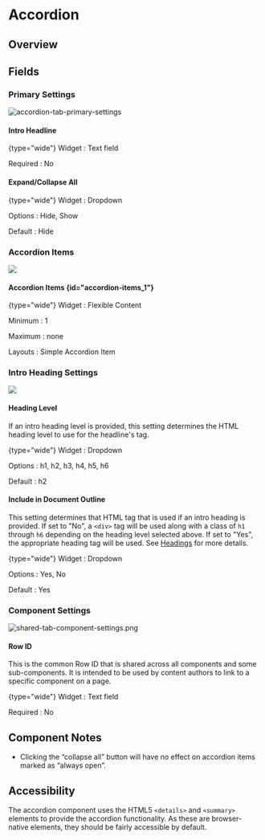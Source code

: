 # Accordion

## Overview

## Fields

### Primary Settings

![accordion-tab-primary-settings](accordion-tab-primary-settings.png)

#### Intro Headline

{type="wide"}
Widget
:   Text field

Required
:  No

#### Expand/Collapse All

{type="wide"}
Widget
:   Dropdown

Options
:  Hide, Show

Default
:  Hide

### Accordion Items

![](accordion-tab-accordion-items.png)

#### Accordion Items {id="accordion-items_1"}

{type="wide"}
Widget
:   Flexible Content

Minimum
:  1

Maximum
:  none

Layouts
: Simple Accordion Item

### Intro Heading Settings

![](accordion-tab-intro-heading-settings.png)

#### Heading Level

If an intro heading level is provided, this setting determines the HTML heading level to
use for the headline's tag.

{type="wide"}
Widget
:   Dropdown

Options
:  h1, h2, h3, h4, h5, h6

Default
:  h2

#### Include in Document Outline

This setting determines that HTML tag that is used if an intro heading is provided. If set
to "No", a `<div>` tag will be used along with a class of `h1` through `h6` depending on
the heading level selected above. If set to "Yes", the appropriate heading tag will be
used. See [Headings](Headings.md) for more details.

{type="wide"}
Widget
:   Dropdown

Options
:  Yes, No

Default
:  Yes

### Component Settings

![shared-tab-component-settings.png](shared-tab-component-settings.png)

#### Row ID

This is the common Row ID that is shared across all components and some sub-components.
It is intended to be used by content authors to link to a specific component on a page.

{type="wide"}
Widget
:   Text field

Required
:  No

## Component Notes

* Clicking the “collapse all” button will have no effect on accordion items marked as
  “always open”.

## Accessibility

The accordion component uses the HTML5 `<details>` and `<summary>` elements to provide the
accordion functionality. As these are browser-native elements, they should be fairly
accessible by default.